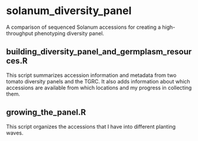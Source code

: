 # solanum_diversity_panel
A comparison of sequenced Solanum accessions for creating a high-throughput phenotyping diversity panel.

## building_diversity_panel_and_germplasm_resources.R
This script summarizes accession information and metadata from two tomato diversity panels and the TGRC. It also adds information about which accessions are available from which locations and my progress in collecting them.

## growing_the_panel.R
This script organizes the accessions that I have into different planting waves.
